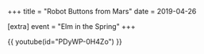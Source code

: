 +++
title = "Robot Buttons from Mars"
date = 2019-04-26

[extra]
event = "Elm in the Spring"
+++

{{ youtube(id="PDyWP-0H4Zo") }}

